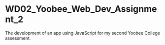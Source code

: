 # WD02_Yoobee_Web_Dev_Assignment_2
The development of an app using JavaScript for my second Yoobee College assessment.
